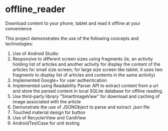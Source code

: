 # offline_reader
Download content to your phone, tablet and read it offline at your convenience

This project demonstrates the use of the following concepts and technologies:
1. Use of Android Studio
2. Responsive to different screen sizes using fragments (ie, an activity holding list of articles and another activity for 
display the content of the articles for small size screen; for large size screen like tablet, it uses two fragments 
to display list of articles and contents in the same activity)
3. Implemented Google+ for user authentication
4. Implemented using Readability Parser API to extract content from a url and store the parsed content in local SQLite 
database for offline reading.
5. Use third-party library "SmartImageView" for download and caching of image associated with the article
6. Demonstrate the use of JSONObject to parse and extract .json file
7. Touched material design for button
8. Use of RecyclerView and CardView
9. AndroidTestCase for unit testing

